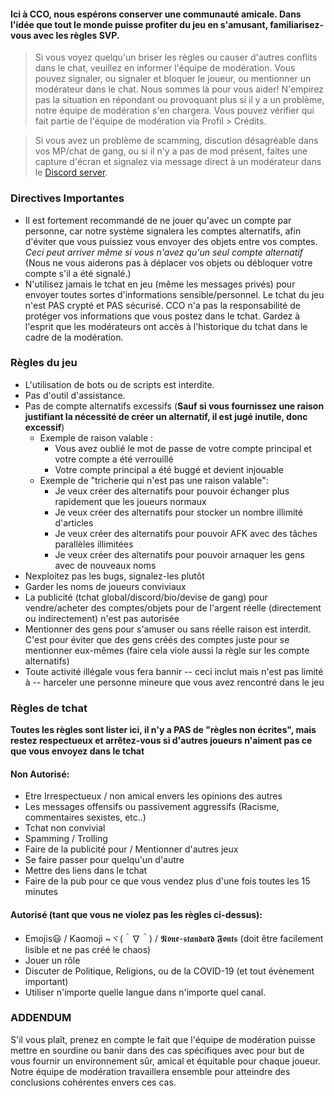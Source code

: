 

#### Ici à CCO, nous espérons conserver une communauté amicale. Dans l'idée que tout le monde puisse profiter du jeu en s'amusant, familiarisez-vous avec les règles SVP.

> Si vous voyez quelqu'un briser les règles ou causer d'autres conflits dans le chat, veuillez en informer l'équipe de modération. Vous pouvez signaler, ou signaler et bloquer le joueur, ou mentionner un modérateur dans le chat. Nous sommes là pour vous aider! N'empirez pas la situation en répondant ou provoquant plus si il y a un problème, notre équipe de modération s'en chargera. Vous pouvez vérifier qui fait partie de l'équipe de modération via Profil > Crédits.

> Si vous avez un problème de scamming, discution désagréable dans vos MP/chat de gang, ou si il n'y a pas de mod présent, faites une capture d'écran et signalez via message direct à un modérateur dans le [Discord server](https://discord.gg/JREx8xz).

### Directives Importantes
* Il est fortement recommandé de ne jouer qu'avec un compte par personne, car notre système signalera les comptes alternatifs, afin d'éviter que vous puissiez vous envoyer des objets entre vos comptes. *Ceci peut arriver même si vous n'avez qu'un seul compte alternatif* (Nous ne vous aiderons pas à déplacer vos objets ou débloquer votre compte s'il a été signalé.)
* N'utilisez jamais le tchat en jeu (même les messages privés) pour envoyer toutes sortes d'informations sensible/personnel. Le tchat du jeu n'est PAS crypté et PAS sécurisé. CCO n'a pas la responsabilité de protéger vos informations que vous postez dans le tchat. Gardez à l'esprit que les modérateurs ont accès à l'historique du tchat dans le cadre de la modération.

### Règles du jeu
* L'utilisation de bots ou de scripts est interdite.
* Pas d'outil d'assistance.
* Pas de compte alternatifs excessifs (**Sauf si vous fournissez une raison justifiant la nécessité de créer un alternatif, il est jugé inutile, donc excessif**)
     * Exemple de raison valable :
       * Vous avez oublié le mot de passe de votre compte principal et votre compte a été verrouillé
       * Votre compte principal a été buggé et devient injouable
     * Exemple de "tricherie qui n'est pas une raison valable":
       * Je veux créer des alternatifs pour pouvoir échanger plus rapidement que les joueurs normaux
       * Je veux créer des alternatifs pour stocker un nombre illimité d'articles
       * Je veux créer des alternatifs pour pouvoir AFK avec des tâches parallèles illimitées
       * Je veux créer des alternatifs pour pouvoir arnaquer les gens avec de nouveaux noms
* Nexploitez pas les bugs, signalez-les plutôt
* Garder les noms de joueurs conviviaux
* La publicité (tchat global/discord/bio/devise de gang) pour vendre/acheter des comptes/objets pour de l'argent réelle (directement ou indirectement) n'est pas autorisée
* Mentionner des gens pour s'amuser ou sans réelle raison est interdit. C'est pour éviter que des gens créés des comptes juste pour se mentionner eux-mêmes (faire cela viole aussi la règle sur les compte alternatifs)
* Toute activité illégale vous fera bannir -- ceci inclut mais n'est pas limité à -- harceler une personne mineure que vous avez rencontré dans le jeu

### Règles de tchat
**Toutes les règles sont lister ici, il n'y a PAS de "règles non écrites", mais restez respectueux et arrêtez-vous si d'autres joueurs n'aiment pas ce que vous envoyez dans le tchat**
#### Non Autorisé: 
* Etre Irrespectueux / non amical envers les opinions des autres
* Les messages offensifs ou passivement aggressifs (Racisme, commentaires sexistes, etc..)
* Tchat non convivial
* Spamming / Trolling 
* Faire de la publicité pour / Mentionner d'autres jeux
* Se faire passer pour quelqu'un d'autre  
* Mettre des liens dans le tchat
* Faire de la pub pour ce que vous vendez plus d'une fois toutes les 15 minutes 

#### Autorisé (tant que vous ne violez pas les règles ci-dessus):
* Emojis😃 / Kaomoji ~ヾ(＾∇＾) / 𝕹𝖔𝖓𝖊-𝖘𝖙𝖆𝖓𝖉𝖆𝖗𝖉 𝕱𝖔𝖓𝖙𝖘 (doit être facilement lisible et ne pas créé le chaos)
* Jouer un rôle
* Discuter de Politique, Religions, ou de la COVID-19 (et tout évènement important)
* Utiliser n'importe quelle langue dans n'importe quel canal.

### ADDENDUM 
S'il vous plaît, prenez en compte le fait que l'équipe de modération puisse mettre en sourdine ou banir dans des cas spécifiques avec pour but de vous fournir un environnement sûr, amical et équitable pour chaque joueur. Notre équipe de modération travaillera ensemble pour atteindre des conclusions cohérentes envers ces cas.
